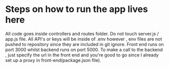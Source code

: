 # Steps on how to run the app lives here

All code goes inside controllers and routes folder.
Do not touch server.js / app.js file.
All API's or keys will be inside of .env however , env files are not pushed to repository since they are included in git ignore.
Front end runs on port 3000 whilst backend runs on port 5000.
To make a call to the backend , just specify the url in the front end and you're good to go since I already set up a proxy in front-end(package.json file).
